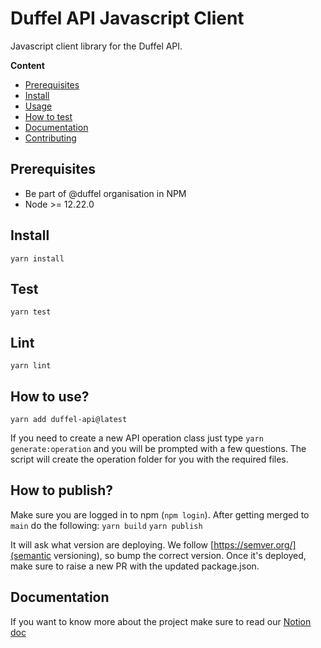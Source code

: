# Duffel API Javascript Client

Javascript client library for the Duffel API.

**Content**

- [Prerequisites](##prerequisites)
- [Install](##install)
- [Usage](##usage)
- [How to test](##test)
- [Documentation](##documentation)
- [Contributing](##contributing)

## Prerequisites

- Be part of @duffel organisation in NPM
- Node >= 12.22.0

## Install

`yarn install`

## Test

`yarn test`

## Lint

`yarn lint`

## How to use?

```
yarn add duffel-api@latest
```

If you need to create a new API operation class just type `yarn generate:operation` and you will be prompted with a few questions. The script will create the operation folder for you with the required files.

## How to publish?

Make sure you are logged in to npm (`npm login`). After getting merged to `main` do the following:
`yarn build`
`yarn publish`

It will ask what version are deploying. We follow [https://semver.org/](semantic versioning), so bump the correct version. Once it's deployed, make sure to raise a new PR with the updated package.json.

## Documentation

If you want to know more about the project make sure to read our [Notion doc](https://www.notion.so/duffel/JS-Client-Library-Guides-c168653f674f4d768f08e8ba392702e5)
